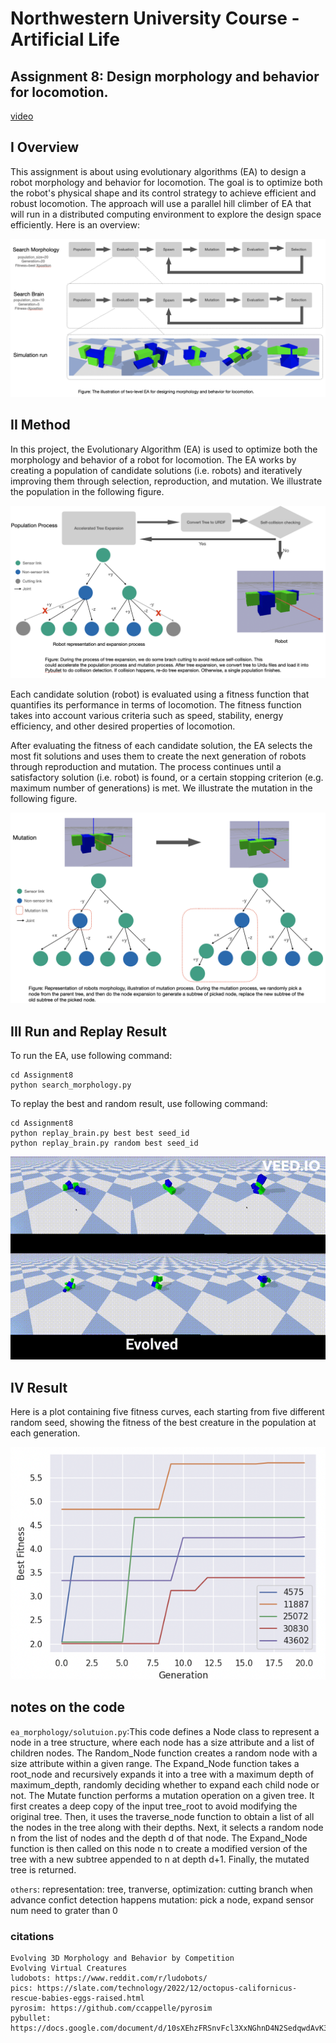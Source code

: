 # Northwestern University Course - Artificial Life

## Assignment 8: Design morphology and behavior for locomotion.

[video](https://youtu.be/FtZl_7wjoMU)

## I Overview

  This assignment is about using evolutionary algorithms (EA) to design a robot morphology and behavior for locomotion. The goal is to optimize both the robot's physical shape and its control strategy to achieve efficient and robust locomotion. The approach will use a parallel hill climber of EA that will run in a distributed computing environment to explore the design space efficiently. Here is an overview:

  ![](./Assignment8/data/overview.png)


## II Method

  In this project, the Evolutionary Algorithm (EA) is used to optimize both the morphology and behavior of a robot for locomotion. The EA works by creating a population of candidate solutions (i.e. robots) and iteratively improving them through selection, reproduction, and mutation. We illustrate the population in the following figure.

  ![](./Assignment8/data/population.png)
  

  Each candidate solution (robot) is evaluated using a fitness function that quantifies its performance in terms of locomotion. The fitness function takes into account various criteria such as speed, stability, energy efficiency, and other desired properties of locomotion.

  After evaluating the fitness of each candidate solution, the EA selects the most fit solutions and uses them to create the next generation of robots through reproduction and mutation. The process continues until a satisfactory solution (i.e. robot) is found, or a certain stopping criterion (e.g. maximum number of generations) is met. We illustrate the mutation in the following figure.

  ![](./Assignment8/data/mutation.png)

## III Run and Replay Result

  To run the EA, use following command: 
  
  ```
  cd Assignment8
  python search_morphology.py
  ```

  To replay the best and random result, use following command: 
  
  ```
  cd Assignment8
  python replay_brain.py best best seed_id
  python replay_brain.py random best seed_id
  ```

  ![](./Assignment8/data/A8_v0.gif)


## IV Result

  Here is a plot containing five fitness curves, each starting from five different random seed, showing the fitness of the best creature in the population at each generation.

  ![](./Assignment8/data/Figure1.png)


## notes on the code 

  `ea_morphology/solutuion.py`:This code defines a Node class to represent a node in a tree structure, where each node has a size attribute and a list of children nodes. The Random_Node function creates a random node with a size attribute within a given range. The Expand_Node function takes a root_node and recursively expands it into a tree with a maximum depth of maximum_depth, randomly deciding whether to expand each child node or not. The Mutate function performs a mutation operation on a given tree. It first creates a deep copy of the input tree_root to avoid modifying the original tree. Then, it uses the traverse_node function to obtain a list of all the nodes in the tree along with their depths. Next, it selects a random node n from the list of nodes and the depth d of that node. The Expand_Node function is then called on this node n to create a modified version of the tree with a new subtree appended to n at depth d+1. Finally, the mutated tree is returned.

  `others`:
  representation: tree, tranverse,
  optimization: cutting branch when advance confict detection happens
  mutation: pick a node, expand 
  sensor num need to grater than 0

### citations

  ```
  Evolving 3D Morphology and Behavior by Competition
  Evolving Virtual Creatures
  ludobots: https://www.reddit.com/r/ludobots/
  pics: https://slate.com/technology/2022/12/octopus-californicus-rescue-babies-eggs-raised.html
  pyrosim: https://github.com/ccappelle/pyrosim
  pybullet: https://docs.google.com/document/d/10sXEhzFRSnvFcl3XxNGhnD4N2SedqwdAvK3dsihxVUA/edit 
  ```

